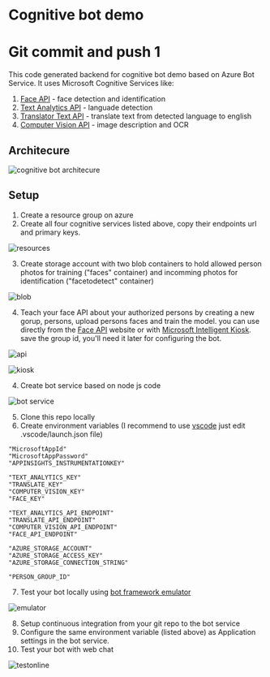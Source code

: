 Cognitive bot demo 
==================
# Git commit and push 1

This code generated backend for cognitive bot demo based on Azure Bot Service.
It uses Microsoft Cognitive Services like:
1. [Face API](https://azure.microsoft.com/en-us/services/cognitive-services/face/) - face detection and identification
2. [Text Analytics API](https://azure.microsoft.com/en-us/services/cognitive-services/text-analytics/) - languade detection
3. [Translator Text API](https://azure.microsoft.com/en-us/services/cognitive-services/translator-text-api/) - translate text from detected language to english
4. [Computer Vision API](https://azure.microsoft.com/en-us/services/cognitive-services/computer-vision/) - image description and OCR

Architecure
-----------
![cognitive bot architecure](img/architecture.png)


Setup
-----
1. Create a resource group on azure
2. Create all four cognitive services listed above, copy their endpoints url and primary keys.

![resources](img/resources.png)

3. Create storage account with two blob containers to hold allowed person photos for training ("faces" container) and incomming photos for identification ("facetodetect" container)

![blob](img/blob.png)

4. Teach your face API about your authorized persons by creating a new gorup,  persons, upload persons faces and train the model. you can use directly from the [Face API](https://azure.microsoft.com/en-us/services/cognitive-services/face/) website or with [Microsoft Intelligent Kiosk](https://www.microsoft.com/en-gb/store/p/intelligent-kiosk/9nblggh5qd84?rtc=1).
save the group id, you'll need it later for configuring the bot.

![api](img/api.png)

![kiosk](img/kiosk.png)


4. Create bot service based on node js code

![bot service](img/botservice.png)

5. Clone this repo locally
6. Create environment variables (I recommend to use [vscode](https://code.visualstudio.com/download) just edit .vscode/launch.json file)
```
"MicrosoftAppId"
"MicrosoftAppPassword"
"APPINSIGHTS_INSTRUMENTATIONKEY"

"TEXT_ANALYTICS_KEY"
"TRANSLATE_KEY"
"COMPUTER_VISION_KEY"
"FACE_KEY"

"TEXT_ANALYTICS_API_ENDPOINT"
"TRANSLATE_API_ENDPOINT"
"COMPUTER_VISION_API_ENDPOINT"
"FACE_API_ENDPOINT"

"AZURE_STORAGE_ACCOUNT"
"AZURE_STORAGE_ACCESS_KEY"
"AZURE_STORAGE_CONNECTION_STRING"

"PERSON_GROUP_ID"
```
7. Test your bot locally using [bot framework emulator](https://docs.microsoft.com/en-us/bot-framework/debug-bots-emulator)

![emulator](img/emulator.png)

8. Setup continuous integration from your git repo to the bot service
9. Configure the same environment variable (listed above) as Application settings in the bot service.
10. Test your bot with web chat

![testonline](img/testonline.png)
